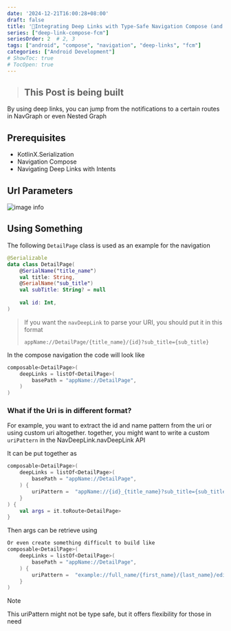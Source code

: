 ```yaml
---
date: '2024-12-21T16:00:28+08:00'
draft: false
title: '🚧Integrating Deep Links with Type-Safe Navigation Compose (and custom parsing) and fcm'
series: ["deep-link-compose-fcm"]
seriesOrder: 2  # 2, 3
tags: ["android", "compose", "navigation", "deep-links", "fcm"]
categories: ["Android Development"]
# ShowToc: true
# TocOpen: true
---
```


> ## This Post is being built
By using deep links, you can jump from the notifications to a certain routes in NavGraph or even Nested Graph

## Prerequisites
- KotlinX.Serialization
- Navigation Compose
- Navigating Deep Links with Intents

## Url Parameters
![image info](../res/url_scheme.png)

## Using Something

The following `DetailPage` class is used as an example for the navigation
```kotlin
@Serializable
data class DetailPage(
    @SerialName("title_name")
    val title: String,
    @SerialName("sub_title")
    val subTitle: String? = null
    
    val id: Int,
)
```


> If you want the `navDeepLink` to parse your URI, you should put it in this format 
> 
> `appName://DetailPage/{title_name}/{id}?sub_title={sub_title}`


In the compose navigation the code will look like

```kotlin
composable<DetailPage>(
    deepLinks = listOf<DetailPage>(
        basePath = "appName://DetailPage",
    )
)

```
 
### What if the Uri is in different format?

For example, you want to extract the id and name pattern from the uri or using custom uri altogether. together, you might want to write a custom `uriPattern` in the NavDeepLink.navDeepLink API

<!-- It looks difficult to build DeepLinks such as example://full_name/{first_name}/{last_name}/edit -->


It can be put together as
```kotlin {hl_lines=[5]}
composable<DetailPage>(
    deepLinks = listOf<DetailPage>(
        basePath = "appName://DetailPage",
    ) {
        uriPattern =  "appName://{id}_{title_name}?sub_title={sub_title}"
    }
) {
    val args = it.toRoute<DetailPage>
}
```
Then args can be retrieve using 

```kotlin {linenos=table}
Or even create something difficult to build like
composable<DetailPage>(
    deepLinks = listOf<DetailPage>(
        basePath = "appName://DetailPage",
    ) {
        uriPattern =  "example://full_name/{first_name}/{last_name}/edit"
    }
)


```

> [!NOTE]
> This uriPattern might not be type safe, but it offers flexibility for those in need
